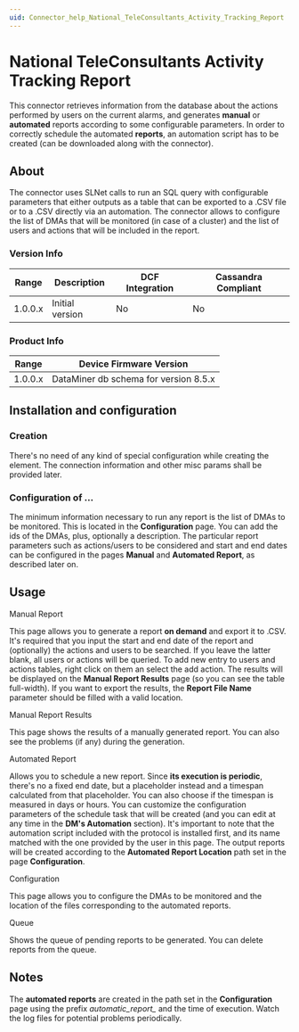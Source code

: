 ```yaml
---
uid: Connector_help_National_TeleConsultants_Activity_Tracking_Report
---
```


# National TeleConsultants Activity Tracking Report

This connector retrieves information from the database about the actions performed by users on the current alarms, and generates **manual** or **automated** reports according to some configurable parameters. In order to correctly schedule the automated **reports**, an automation script has to be created (can be downloaded along with the connector).

## About

The connector uses SLNet calls to run an SQL query with configurable parameters that either outputs as a table that can be exported to a .CSV file or to a .CSV directly via an automation. The connector allows to configure the list of DMAs that will be monitored (in case of a cluster) and the list of users and actions that will be included in the report.

### Version Info

| **Range** | **Description** | **DCF Integration** | **Cassandra Compliant** |
|------------------|-----------------|---------------------|-------------------------|
| 1.0.0.x          | Initial version | No                  | No                      |

### Product Info

| Range     | Device Firmware Version               |
|------------------|---------------------------------------|
| 1.0.0.x          | DataMiner db schema for version 8.5.x |

## Installation and configuration

### Creation

There's no need of any kind of special configuration while creating the element. The connection information and other misc params shall be provided later.

### Configuration of ...

The minimum information necessary to run any report is the list of DMAs to be monitored. This is located in the **Configuration** page. You can add the ids of the DMAs, plus, optionally a description. The particular report parameters such as actions/users to be considered and start and end dates can be configured in the pages **Manual** and **Automated Report**, as described later on.

## Usage

Manual Report

This page allows you to generate a report **on demand** and export it to .CSV. It's required that you input the start and end date of the report and (optionally) the actions and users to be searched. If you leave the latter blank, all users or actions will be queried. To add new entry to users and actions tables, right click on them an select the add action. The results will be displayed on the **Manual Report Results** page (so you can see the table full-width). If you want to export the results, the **Report File Name** parameter should be filled with a valid location.

Manual Report Results

This page shows the results of a manually generated report. You can also see the problems (if any) during the generation.

Automated Report

Allows you to schedule a new report. Since **its execution is periodic**, there's no a fixed end date, but a placeholder instead and a timespan calculated from that placeholder. You can also choose if the timespan is measured in days or hours. You can customize the configuration parameters of the schedule task that will be created (and you can edit at any time in the **DM's Automation** section). It's important to note that the automation script included with the protocol is installed first, and its name matched with the one provided by the user in this page. The output reports will be created according to the **Automated Report Location** path set in the page **Configuration**.

Configuration

This page allows you to configure the DMAs to be monitored and the location of the files corresponding to the automated reports.

Queue

Shows the queue of pending reports to be generated. You can delete reports from the queue.

## Notes

The **automated reports** are created in the path set in the **Configuration** page using the prefix *automatic_report\_* and the time of execution. Watch the log files for potential problems periodically.
